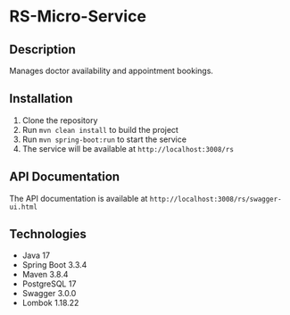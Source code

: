 # RS-Micro-Service

## Description
Manages doctor availability and appointment bookings.

## Installation
1. Clone the repository
2. Run `mvn clean install` to build the project
3. Run `mvn spring-boot:run` to start the service
4. The service will be available at `http://localhost:3008/rs`

## API Documentation
The API documentation is available at `http://localhost:3008/rs/swagger-ui.html`

## Technologies
- Java 17
- Spring Boot 3.3.4
- Maven 3.8.4
- PostgreSQL 17
- Swagger 3.0.0
- Lombok 1.18.22
